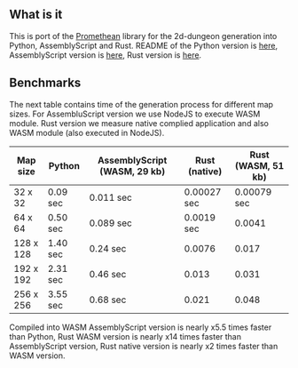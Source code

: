 ## What is it

This is port of the [Promethean](https://github.com/valantonini/Promethean) library for the 2d-dungeon generation into Python, AssemblyScript and Rust. README of the Python version is [here](https://github.com/Tugcga/Dungeons/tree/main/python), AssemblyScript version is [here](https://github.com/Tugcga/Dungeons/tree/main/assemblyscript/promethean), Rust version is [here](https://github.com/Tugcga/Dungeons/tree/main/rust/promethean).

## Benchmarks

The next table contains time of the generation process for different map sizes. For AssembluScript version we use NodeJS to execute WASM module. Rust version we measure native complied application and also WASM module (also executed in NodeJS).

Map size | Python | AssemblyScript (WASM, 29 kb) | Rust (native) | Rust (WASM, 51 kb)
--- | --- | --- | -- | --
32 x 32 | 0.09 sec | 0.011 sec | 0.00027 sec | 0.00079 sec
64 x 64 | 0.50 sec | 0.089 sec | 0.0019 sec | 0.0041
128 x 128 | 1.40 sec | 0.24 sec | 0.0076 | 0.017
192 x 192 | 2.31 sec | 0.46 sec | 0.013 | 0.031
256 x 256 | 3.55 sec | 0.68 sec | 0.021 | 0.048

Compiled into WASM AssemblyScript version is nearly x5.5 times faster than Python, Rust WASM version is nearly x14 times faster than AssemblyScript version, Rust native version is nearly x2 times faster than WASM version.
